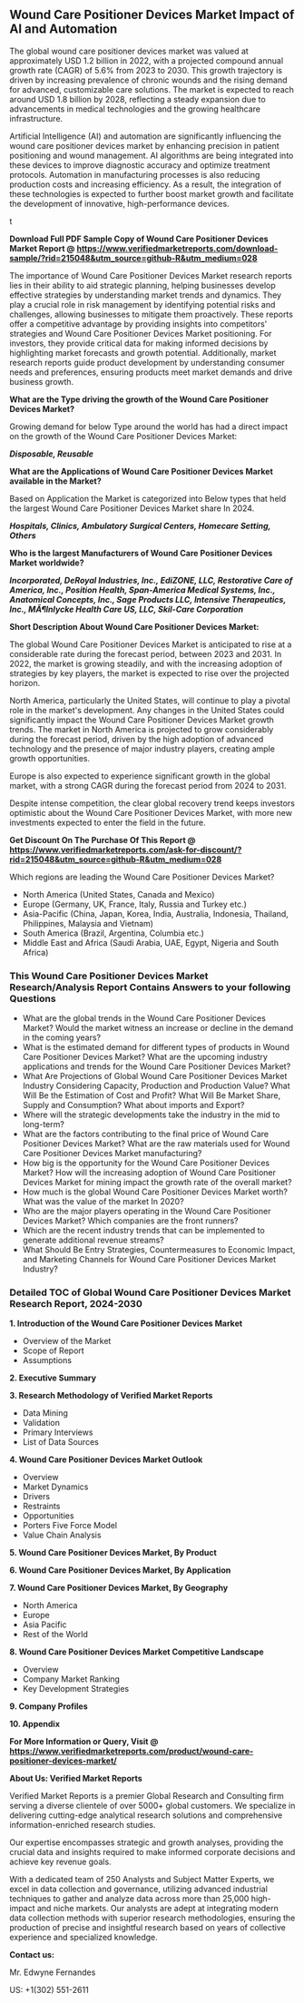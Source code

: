 <h2>Wound Care Positioner Devices Market Impact of AI and Automation</h2><p>The global wound care positioner devices market was valued at approximately USD 1.2 billion in 2022, with a projected compound annual growth rate (CAGR) of 5.6% from 2023 to 2030. This growth trajectory is driven by increasing prevalence of chronic wounds and the rising demand for advanced, customizable care solutions. The market is expected to reach around USD 1.8 billion by 2028, reflecting a steady expansion due to advancements in medical technologies and the growing healthcare infrastructure.</p><p>Artificial Intelligence (AI) and automation are significantly influencing the wound care positioner devices market by enhancing precision in patient positioning and wound management. AI algorithms are being integrated into these devices to improve diagnostic accuracy and optimize treatment protocols. Automation in manufacturing processes is also reducing production costs and increasing efficiency. As a result, the integration of these technologies is expected to further boost market growth and facilitate the development of innovative, high-performance devices.</p>t</p><p id="" class=""><strong>Download Full PDF Sample Copy of Wound Care Positioner Devices Market Report @ <a href="https://www.verifiedmarketreports.com/download-sample/?rid=215048&utm_source=github-R&utm_medium=028" target="_blank">https://www.verifiedmarketreports.com/download-sample/?rid=215048&utm_source=github-R&utm_medium=028</a></strong></p><p>The importance of&nbsp;Wound Care Positioner Devices Market research reports lies in their ability to aid strategic planning, helping businesses develop effective strategies by understanding market trends and dynamics. They play a crucial role in risk management by identifying potential risks and challenges, allowing businesses to mitigate them proactively. These reports offer a competitive advantage by providing insights into competitors' strategies and Wound Care Positioner Devices Market positioning. For investors, they provide critical data for making informed decisions by highlighting market forecasts and growth potential. Additionally, market research reports guide product development by understanding consumer needs and preferences, ensuring products meet market demands and drive business growth.</p><p><strong>What are the&nbsp;Type driving the growth of the Wound Care Positioner Devices Market?</strong></p><p id="" class="">Growing demand for below Type around the world has had a direct impact on the growth of the Wound Care Positioner Devices Market:</p><em><strong>Disposable, Reusable</strong></em></p><strong>What are the&nbsp;Applications&nbsp;of Wound Care Positioner Devices Market available in the Market?</strong></p><p id="" class="">Based on Application the Market is categorized into Below types that held the largest Wound Care Positioner Devices Market share In 2024.</p><em><strong>Hospitals, Clinics, Ambulatory Surgical Centers, Homecare Setting, Others</strong></em></p><strong>Who is the largest Manufacturers of Wound Care Positioner Devices Market worldwide?</strong></p><p><em><strong>Incorporated, DeRoyal Industries, Inc., EdiZONE, LLC, Restorative Care of America, Inc., Position Health, Span-America Medical Systems, Inc., Anatomical Concepts, Inc., Sage Products LLC, Intensive Therapeutics, Inc., MÃ¶lnlycke Health Care US, LLC, Skil-Care Corporation</strong></em></p><p id="" class=""><strong>Short Description About Wound Care Positioner Devices Market:</strong></p><p>The global Wound Care Positioner Devices Market is anticipated to rise at a considerable rate during the forecast period, between 2023 and 2031. In 2022, the market is growing steadily, and with the increasing adoption of strategies by key players, the market is expected to rise over the projected horizon.</p><p>North America, particularly the United States, will continue to play a pivotal role in the market's development. Any changes in the United States could significantly impact the Wound Care Positioner Devices Market growth trends. The market in North America is projected to grow considerably during the forecast period, driven by the high adoption of advanced technology and the presence of major industry players, creating ample growth opportunities.</p><p>Europe is also expected to experience significant growth in the global market, with a strong CAGR during the forecast period from 2024 to 2031.</p><p>Despite intense competition, the clear global recovery trend keeps investors optimistic about the Wound Care Positioner Devices Market, with more new investments expected to enter the field in the future.</p><p id="" class=""><strong>Get Discount On The Purchase Of This Report @ <a href="https://www.verifiedmarketreports.com/ask-for-discount/?rid=215048&utm_source=github-R&utm_medium=028" target="_blank">https://www.verifiedmarketreports.com/ask-for-discount/?rid=215048&utm_source=github-R&utm_medium=028</a></strong></p>Which regions are leading the Wound Care Positioner Devices Market?</p><ul><li>North America (United States, Canada and Mexico)</li><li>Europe (Germany, UK, France, Italy, Russia and Turkey etc.)</li><li>Asia-Pacific (China, Japan, Korea, India, Australia, Indonesia, Thailand, Philippines, Malaysia and Vietnam)</li><li>South America (Brazil, Argentina, Columbia etc.)</li><li>Middle East and Africa (Saudi Arabia, UAE, Egypt, Nigeria and South Africa)</li></ul><h3 id="" class="">This Wound Care Positioner Devices Market Research/Analysis Report Contains Answers to your following Questions</h3><ul><li>What are the global trends in the Wound Care Positioner Devices Market? Would the market witness an increase or decline in the demand in the coming years?</li><li>What is the estimated demand for different types of products in Wound Care Positioner Devices Market? What are the upcoming industry applications and trends for the Wound Care Positioner Devices Market?</li><li>What Are Projections of Global Wound Care Positioner Devices Market Industry Considering Capacity, Production and Production Value? What Will Be the Estimation of Cost and Profit? What Will Be Market Share, Supply and Consumption? What about imports and Export?</li><li>Where will the strategic developments take the industry in the mid to long-term?</li><li>What are the factors contributing to the final price of Wound Care Positioner Devices Market? What are the raw materials used for Wound Care Positioner Devices Market manufacturing?</li><li>How big is the opportunity for the Wound Care Positioner Devices Market? How will the increasing adoption of Wound Care Positioner Devices Market for mining impact the growth rate of the overall market?</li><li>How much is the global Wound Care Positioner Devices Market worth? What was the value of the market In 2020?</li><li>Who are the major players operating in the Wound Care Positioner Devices Market? Which companies are the front runners?</li><li>Which are the recent industry trends that can be implemented to generate additional revenue streams?</li><li>What Should Be Entry Strategies, Countermeasures to Economic Impact, and Marketing Channels for Wound Care Positioner Devices Market Industry?</li></ul><h3 id="" class="">Detailed TOC of Global Wound Care Positioner Devices Market Research Report, 2024-2030</h3><p id="" class=""><strong>1. Introduction of the Wound Care Positioner Devices Market</strong></p><ul><li>Overview of the Market</li><li>Scope of Report</li><li>Assumptions</li></ul><p id="" class=""><strong>2. Executive Summary</strong></p><p id="" class=""><strong>3. Research Methodology of Verified Market Reports</strong></p><ul><li>Data Mining</li><li>Validation</li><li>Primary Interviews</li><li>List of Data Sources</li></ul><p id="" class=""><strong>4. Wound Care Positioner Devices Market Outlook</strong></p><ul><li>Overview</li><li>Market Dynamics</li><li>Drivers</li><li>Restraints</li><li>Opportunities</li><li>Porters Five Force Model</li><li>Value Chain Analysis</li></ul><p id="" class=""><strong>5. Wound Care Positioner Devices Market, By Product</strong></p><p id="" class=""><strong>6. Wound Care Positioner Devices Market, By Application</strong></p><p id="" class=""><strong>7. Wound Care Positioner Devices Market, By Geography</strong></p><ul><li>North America</li><li>Europe</li><li>Asia Pacific</li><li>Rest of the World</li></ul><p id="" class=""><strong>8. Wound Care Positioner Devices Market Competitive Landscape</strong></p><ul><li>Overview</li><li>Company Market Ranking</li><li>Key Development Strategies</li></ul><p id="" class=""><strong>9. Company Profiles</strong></p><p id="" class=""><strong>10. Appendix</strong></p><p id="" class=""><strong>For More Information or Query, Visit @ <a href="https://www.verifiedmarketreports.com/product/wound-care-positioner-devices-market/" target="_blank">https://www.verifiedmarketreports.com/product/wound-care-positioner-devices-market/</a></strong></p><p id="" class=""><strong>About Us: Verified Market Reports</strong></p><p id="" class="">Verified Market Reports is a premier Global Research and Consulting firm serving a diverse clientele of over 5000+ global customers. We specialize in delivering cutting-edge analytical research solutions and comprehensive information-enriched research studies.</p><p id="" class="">Our expertise encompasses strategic and growth analyses, providing the crucial data and insights required to make informed corporate decisions and achieve key revenue goals.</p><p id="" class="">With a dedicated team of 250 Analysts and Subject Matter Experts, we excel in data collection and governance, utilizing advanced industrial techniques to gather and analyze data across more than 25,000 high-impact and niche markets. Our analysts are adept at integrating modern data collection methods with superior research methodologies, ensuring the production of precise and insightful research based on years of collective experience and specialized knowledge.</p><p id="" class=""><strong>Contact us:</strong></p><p id="" class="">Mr. Edwyne Fernandes</p><p id="" class="">US: +1(302) 551-2611</p>